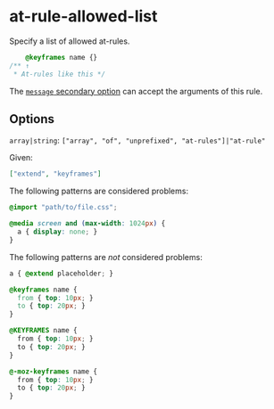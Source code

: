 # at-rule-allowed-list

Specify a list of allowed at-rules.

<!-- prettier-ignore -->
```css
    @keyframes name {}
/** ↑
 * At-rules like this */
```

The [`message` secondary option](https://github.com/stylelint/stylelint/tree/15.10.1/docs/user-guide/configure.md#message) can accept the arguments of this rule.

## Options

`array|string`: `["array", "of", "unprefixed", "at-rules"]|"at-rule"`

Given:

```json
["extend", "keyframes"]
```

The following patterns are considered problems:

<!-- prettier-ignore -->
```css
@import "path/to/file.css";
```

<!-- prettier-ignore -->
```css
@media screen and (max-width: 1024px) {
  a { display: none; }
}
```

The following patterns are _not_ considered problems:

<!-- prettier-ignore -->
```css
a { @extend placeholder; }
```

<!-- prettier-ignore -->
```css
@keyframes name {
  from { top: 10px; }
  to { top: 20px; }
}
```

<!-- prettier-ignore -->
```css
@KEYFRAMES name {
  from { top: 10px; }
  to { top: 20px; }
}
```

<!-- prettier-ignore -->
```css
@-moz-keyframes name {
  from { top: 10px; }
  to { top: 20px; }
}
```
